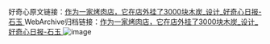 好奇心原文链接：[作为一家烤肉店，它在店外挂了3000块木炭_设计_好奇心日报-石玉 ](https://www.qdaily.com/articles/9810.html)
WebArchive归档链接：[作为一家烤肉店，它在店外挂了3000块木炭_设计_好奇心日报-石玉 ](http://web.archive.org/web/20161113222050/http://www.qdaily.com:80/articles/9810.html)
![image](http://ww3.sinaimg.cn/large/007d5XDply1g3vgq53ejkj30u06ss1kx)